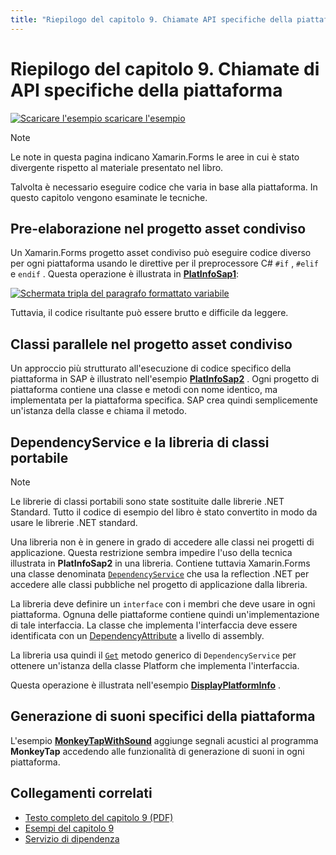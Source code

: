 ```yaml
---
title: "Riepilogo del capitolo 9. Chiamate API specifiche della piattaforma "Descrizione:" creazione di app per dispositivi mobili con Xamarin.Forms : riepilogo del capitolo 9. Chiamate API specifiche della piattaforma "ms. prod: Novell MS. Technology: Novell-Forms ms. AssetID: 4FFA1BD4-B3ED-461C-9B00-06ABF70D471D Author: davidbritch ms. Author: dabritch ms. Date: 07/19/2018 no-loc: [ Xamarin.Forms , Xamarin.Essentials ]
---
```


# <a name="summary-of-chapter-9-platform-specific-api-calls"></a>Riepilogo del capitolo 9. Chiamate di API specifiche della piattaforma

[![Scaricare ](~/media/shared/download.png) l'esempio scaricare l'esempio](https://github.com/xamarin/xamarin-forms-book-samples/tree/master/Chapter09)

> [!NOTE] 
> Le note in questa pagina indicano Xamarin.Forms le aree in cui è stato divergente rispetto al materiale presentato nel libro.

Talvolta è necessario eseguire codice che varia in base alla piattaforma. In questo capitolo vengono esaminate le tecniche.

## <a name="preprocessing-in-the-shared-asset-project"></a>Pre-elaborazione nel progetto asset condiviso

Un Xamarin.Forms progetto asset condiviso può eseguire codice diverso per ogni piattaforma usando le direttive per il preprocessore C# `#if` , `#elif` e `endif` . Questa operazione è illustrata in [**PlatInfoSap1**](https://github.com/xamarin/xamarin-forms-book-samples/tree/master/Chapter09/PlatInfoSap1):

[![Schermata tripla del paragrafo formattato variabile](images/ch09fg01-small.png "Modello di dispositivo e sistema operativo")](images/ch09fg01-large.png#lightbox "Modello di dispositivo e sistema operativo")

Tuttavia, il codice risultante può essere brutto e difficile da leggere.

## <a name="parallel-classes-in-the-shared-asset-project"></a>Classi parallele nel progetto asset condiviso

Un approccio più strutturato all'esecuzione di codice specifico della piattaforma in SAP è illustrato nell'esempio [**PlatInfoSap2**](https://github.com/xamarin/xamarin-forms-book-samples/tree/master/Chapter09/PlatInfoSap2) . Ogni progetto di piattaforma contiene una classe e metodi con nome identico, ma implementata per la piattaforma specifica. SAP crea quindi semplicemente un'istanza della classe e chiama il metodo.

## <a name="dependencyservice-and-the-portable-class-library"></a>DependencyService e la libreria di classi portabile

> [!NOTE] 
> Le librerie di classi portabili sono state sostituite dalle librerie .NET Standard. Tutto il codice di esempio del libro è stato convertito in modo da usare le librerie .NET standard.

Una libreria non è in genere in grado di accedere alle classi nei progetti di applicazione. Questa restrizione sembra impedire l'uso della tecnica illustrata in **PlatInfoSap2** in una libreria. Contiene tuttavia Xamarin.Forms una classe denominata [`DependencyService`](xref:Xamarin.Forms.DependencyService) che usa la reflection .NET per accedere alle classi pubbliche nel progetto di applicazione dalla libreria.

La libreria deve definire un `interface` con i membri che deve usare in ogni piattaforma. Ognuna delle piattaforme contiene quindi un'implementazione di tale interfaccia. La classe che implementa l'interfaccia deve essere identificata con un [DependencyAttribute](xref:Xamarin.Forms.DependencyAttribute) a livello di assembly.

La libreria usa quindi il [`Get`](xref:Xamarin.Forms.DependencyService.Get*) metodo generico di `DependencyService` per ottenere un'istanza della classe Platform che implementa l'interfaccia.

Questa operazione è illustrata nell'esempio [**DisplayPlatformInfo**](https://github.com/xamarin/xamarin-forms-book-samples/tree/master/Chapter09/DisplayPlatformInfo) .

## <a name="platform-specific-sound-generation"></a>Generazione di suoni specifici della piattaforma

L'esempio [**MonkeyTapWithSound**](https://github.com/xamarin/xamarin-forms-book-samples/tree/master/Chapter09/MonkeyTapWithSound) aggiunge segnali acustici al programma **MonkeyTap** accedendo alle funzionalità di generazione di suoni in ogni piattaforma.

## <a name="related-links"></a>Collegamenti correlati

- [Testo completo del capitolo 9 (PDF)](https://download.xamarin.com/developer/xamarin-forms-book/XamarinFormsBook-Ch09-Apr2016.pdf)
- [Esempi del capitolo 9](https://github.com/xamarin/xamarin-forms-book-samples/tree/master/Chapter09)
- [Servizio di dipendenza](~/xamarin-forms/app-fundamentals/dependency-service/index.md)
